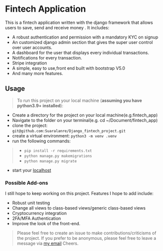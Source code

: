 # Fintech Application 

This is a fintech application written with the django framework that allows users to save, send and receive money . It includes:
- A robust authentication and permission with a mandatory KYC on signup
- An customized django admin section that gives the super user control over user accounts.
- A dashboard for the user that displays every individual transactions.
- Notifications for every transaction.
- Stripe integration
- A simple, easy to use,front end built with bootstrap V5.0
- And many more features.

## Usage
> To run this project on your local machine (**assuming you have python3.9+ installed**):
- Create a directory for the project on your local machine(e.g.fintech_app)
- Navigate to the folder on your terminal(e.g. cd ~/Document/fintech_app)
- clone the project: ```git@github.com:Suaralanre/Django_fintech_project.git```
- create a virtual environment: ```python3 -m venv .venv```
- run the following commands:
> - ```pip install -r requirements.txt```
> - ```python manage.py makemigrations``` 
> - ```python manage.py migrate``` 
- start your [localhost](http:127.0.0.1:8000)

### Possible Add-ons
 I still hope to keep working on this project. Features I hope to add include:
- Robust unit testing
- Change all views to class-based views/generic class-based views
- Cryptocurrency integration 
- 2FA/MFA Authentication
- Improve the look of the front-end.


> Please feel free to create an issue to make contributions/criticisms of the project. If you prefer to be anonymous, please feel free to leave a message via [my email](mailto:lanresuara@gmail.com)
> Cheers.

